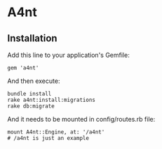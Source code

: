 # A4nt

## Installation

Add this line to your application's Gemfile:

    gem 'a4nt'

And then execute:

    bundle install
    rake a4nt:install:migrations
    rake db:migrate

And it needs to be mounted in config/routes.rb file:

    mount A4nt::Engine, at: '/a4nt'
    # /a4nt is just an example

